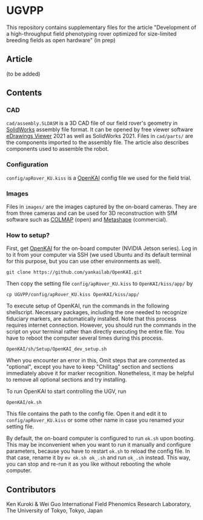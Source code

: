 # UGVPP

This repository contains supplementary files for the article "Development of a high-throughput field phenotyping rover optimized for size-limited breeding fields as open hardware" (in prep)

## Article
(to be added)

## Contents

### CAD
`cad/assembly.SLDASM` is a 3D CAD file of our field rover's geometry in [SolidWorks](https://www.solidworks.com/) assembly file format. It can be opened by free viewer software [eDrawings Viewer](https://www.edrawingsviewer.com/) 2021 as well as SolidWorks 2021. Files in `cad/parts/` are the components imported to the assembly file. The article also describes components used to assemble the robot.

### Configuration
`config/apRover_KU.kiss` is a [OpenKAI](https://github.com/yankailab/OpenKAI) config file we used for the field trial.

### Images
Files in `images/` are the images captured by the on-board cameras. They are from three cameras and can be used for 3D reconstruction with SfM software such as [COLMAP](https://colmap.github.io/) (open) and [Metashape](https://www.agisoft.com/) (commercial).

### How to setup?
First, get [OpenKAI](https://github.com/yankailab/OpenKAI) for the on-board computer (NVIDIA Jetson series). Log in to it from your computer via SSH (we used Ubuntu and its default terminal for this purpose, but you can use other environments as well).

```
git clone https://github.com/yankailab/OpenKAI.git
```

Then copy the setting file `config/apRover_KU.kiss` to `OpenKAI/kiss/app/` by

```
cp UGVPP/config/apRover_KU.kiss OpenKAI/kiss/app/
```

To execute setup of OpenKAI, run the commands in the following shellscript. Necessary packages, including the one needed to recognize fiduciary markers, are automatically installed. Note that this process requires internet connection. However, you should run the commands in the script on your terminal rather than directly executing the entire file. You have to reboot the computer several times during this process.

```
OpenKAI/sh/Setup/OpenKAI_dev_setup.sh
```

When you encounter an error in this, Omit steps that are commented as "optional", except you have to keep "Chilitag" section and sections immediately above it for marker recognition. Nonetheless, it may be helpful to remove all optional sections and try installing.

To run OpenKAI to start controlling the UGV, run

```
OpenKAI/ok.sh
```

This file contains the path to the config file. Open it and edit it to `config/apRover_KU.kiss` or some other name in case you renamed your setting file.

By default, the on-board computer is configured to run `ok.sh` upon booting. This may be inconvenient when you want to run it manually and configure parameters, because you have to restart `ok.sh` to reload the config file. In that case, rename it by `mv ok.sh ok_.sh` and run `ok_.sh` instead. This way, you can stop and re-run it as you like without rebooting the whole computer.


## Contributors
Ken Kuroki & Wei Guo
International Field Phenomics Research Laboratory, The University of Tokyo, Tokyo, Japan
